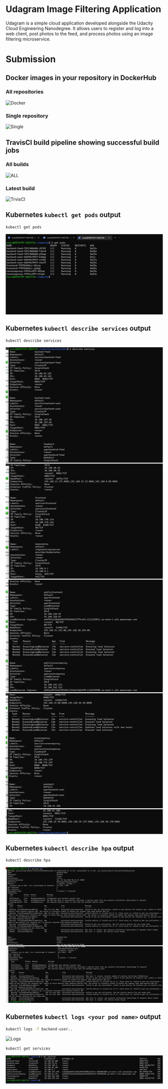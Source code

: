 # Udagram Image Filtering Application

Udagram is a simple cloud application developed alongside the Udacity Cloud Engineering Nanodegree. It allows users to register and log into a web client, post photos to the feed, and process photos using an image filtering microservice.

# Submission

## Docker images in your repository in DockerHub

### All repositories

![Docker](./screenshots/dockerhub.jpg)

### Single repository
![Single](./screenshots/dockersingle.jpg)

## TravisCI build pipeline showing successful build jobs

### All builds

![ALL](./screenshots/travisciall.jpg)

### Latest build

![TrvisCI](./screenshots/travisci.jpg)


## Kubernetes `kubectl get pods` output

```bash
kubectl get pods
```
![Getpods](./screenshots/getpods.jpg)

## Kubernetes `kubectl describe services` output

```bash
kubectl describe services
```
![Describesvc](./screenshots/svc1.jpg)
![Describesvc](./screenshots/svc2.jpg)
![Describesvc](./screenshots/svc3.jpg)
![Describesvc](./screenshots/svc4.jpg)
![Describesvc](./screenshots/svc5.jpg)

## Kubernetes `kubectl describe hpa` output

```bash
kubectl describe hpa
```
![Describehpa](./screenshots/hpa1.jpg)
![Describehpa](./screenshots/hpa2.jpg)

## Kubernetes `kubectl logs <your pod name>` output

```bash
kubectl logs -f backend-user..
```
![Logs](./screenshots/lognewuser.jpg)

```bash
kubectl get services
```
![getservices](./screenshots/getservices.jpg)
